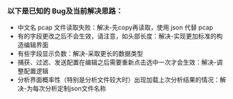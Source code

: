 ### 以下是已知的 Bug及当前解决思路：

- 中文名 pcap 文件读取失败：解决-先copy再读取，使用 json 代替 pcap
- 有的字段更改之后不会生效，请注意，如头部长度：解决-实现更加标准的构造编辑界面
- 有些字段显示负数：解决-采取更长的数据类型
- 捕获、过滤、发送配置在编辑之后需要重新点击选中一次才会生效：解决-调整配置逻辑
- 分析界面概率性（特别是分析文件较大时）出现加载上次分析结果的情况：解决-为每次分析定制json文件名称